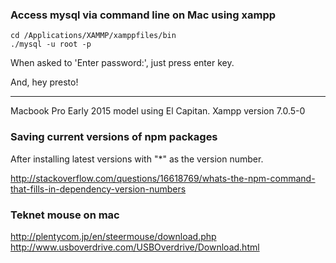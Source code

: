 ### Access mysql via command line on Mac using xampp

```
cd /Applications/XAMMP/xamppfiles/bin
./mysql -u root -p
```

When asked to 'Enter password:', just press enter key.

And, hey presto!

---
Macbook Pro Early 2015 model using El Capitan.
Xampp version 7.0.5-0


### Saving current versions of npm packages

After installing latest versions with "*" as the version number.

http://stackoverflow.com/questions/16618769/whats-the-npm-command-that-fills-in-dependency-version-numbers


### Teknet mouse on mac
http://plentycom.jp/en/steermouse/download.php
http://www.usboverdrive.com/USBOverdrive/Download.html
